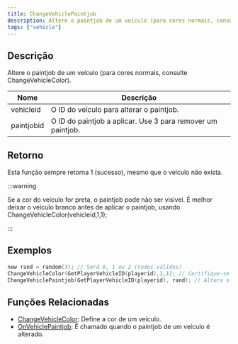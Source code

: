 ```yaml
---
title: ChangeVehiclePaintjob
description: Altere o paintjob de um veículo (para cores normais, consulte ChangeVehicleColor).
tags: ["vehicle"]
---
```


## Descrição

Altere o paintjob de um veículo (para cores normais, consulte ChangeVehicleColor).

| Nome       | Descrição                                                   |
| ---------- | ----------------------------------------------------------- |
| vehicleid  | O ID do veículo para alterar o paintjob.                    |
| paintjobid | O ID do paintjob a aplicar. Use 3 para remover um paintjob. |

## Retorno

Esta função sempre retorna 1 (sucesso), mesmo que o veículo não exista.

:::warning

Se a cor do veículo for preta, o paintjob pode não ser visível. É melhor deixar o veículo branco antes de aplicar o paintjob, usando ChangeVehicleColor(vehicleid,1,1);

:::

## Exemplos

```c
new rand = random(3); // Será 0, 1 ou 2 (todos válidos)
ChangeVehicleColor(GetPlayerVehicleID(playerid),1,1); // Certifique-se que é branco para um resultado melhor.
ChangeVehiclePaintjob(GetPlayerVehicleID(playerid), rand); // Altera o paintjob para um aleatório, do atual veículo do jogador.
```

## Funções Relacionadas

- [ChangeVehicleColor](ChangeVehicleColor.md): Define a cor de um veículo.
- [OnVehiclePaintjob](../callbacks/OnVehiclePaintjob.md): É chamado quando o paintjob de um veículo é alterado.
